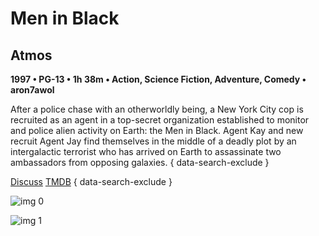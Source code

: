 # Men in Black

## Atmos

**1997 • PG-13 • 1h 38m • Action, Science Fiction, Adventure, Comedy • aron7awol**

After a police chase with an otherworldly being, a New York City cop is recruited as an agent in a top-secret organization established to monitor and police alien activity on Earth: the Men in Black. Agent Kay and new recruit Agent Jay find themselves in the middle of a deadly plot by an intergalactic terrorist who has arrived on Earth to assassinate two ambassadors from opposing galaxies.
{ data-search-exclude }

[Discuss](https://www.avsforum.com/threads/bass-eq-for-filtered-movies.2995212/post-57692814)  [TMDB](https://www.themoviedb.org/movie/607)
{ data-search-exclude }

![img 0](https://i.imgur.com/6DUqymz.jpg)

![img 1](https://i.imgur.com/C4BAW5o.jpg)

